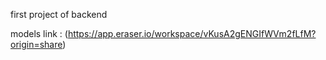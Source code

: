 first project of backend 

models link : (https://app.eraser.io/workspace/vKusA2gENGIfWVm2fLfM?origin=share)